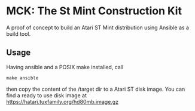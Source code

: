 MCK: The St Mint Construction Kit
=================================

A proof of concept to build an Atari ST Mint distribution using Ansible as a build tool.

## Usage

Having ansible and a POSIX make installed, call

```
make ansible
```

then copy the content of the /target dir to a Atari ST disk image.
You can find a ready to use disk image at https://hatari.tuxfamily.org/hd80mb.image.gz
